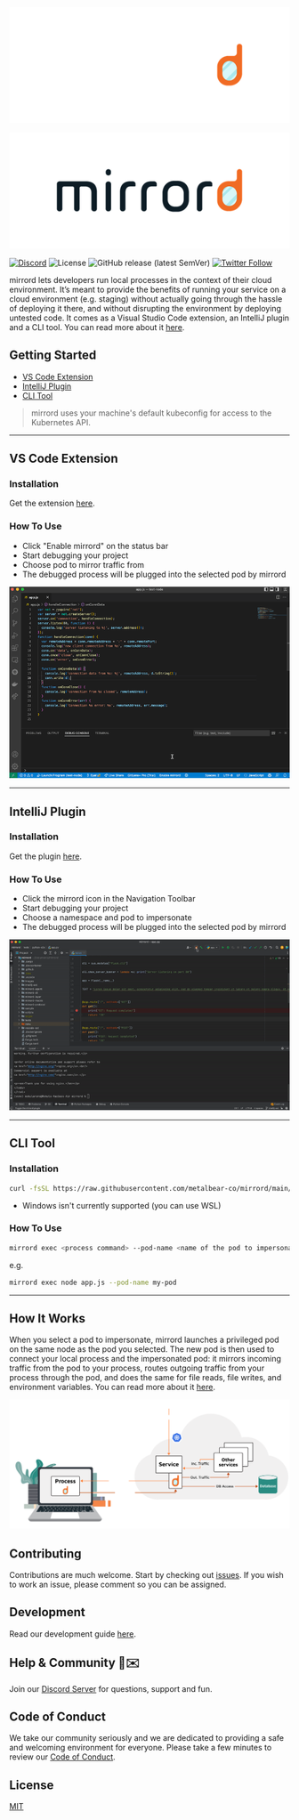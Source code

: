 <div align="center">

![mirrord logo dark](./images/logo_dark.png#gh-dark-mode-only)

</div>

<div align="center">

![mirrord logo light](./images/logo_light.png#gh-light-mode-only)

</div>

[![Discord](https://img.shields.io/discord/933706914808889356)](https://discord.gg/J5YSrStDKD)
![License](https://img.shields.io/badge/license-MIT-green)
![GitHub release (latest SemVer)](https://img.shields.io/github/v/release/metalbear-co/mirrord)
[![Twitter Follow](https://img.shields.io/twitter/follow/metalbearco?style=social)](https://twitter.com/metalbearco)

mirrord lets developers run local processes in the context of their cloud environment. It’s meant to provide the benefits of running your service on a cloud environment (e.g. staging) without actually going through the hassle of deploying it there, and without disrupting the environment by deploying untested code. It comes as a Visual Studio Code extension, an IntelliJ plugin and a CLI tool. You can read more about it [here](https://mirrord.dev/docs/overview/introduction/).

## Getting Started
- [VS Code Extension](#vs-code-extension)
- [IntelliJ Plugin](#intellij-plugin)
- [CLI Tool](#cli-tool)
> mirrord uses your machine's default kubeconfig for access to the Kubernetes API.

---
## VS Code Extension
### Installation
Get the extension [here](https://marketplace.visualstudio.com/items?itemName=MetalBear.mirrord).

### How To Use

* Click "Enable mirrord" on the status bar
* Start debugging your project
* Choose pod to mirror traffic from
* The debugged process will be plugged into the selected pod by mirrord

<p align="center">
  <img src="./images/vscode.gif">
</p>

---
## IntelliJ Plugin
### Installation
Get the plugin [here](https://plugins.jetbrains.com/plugin/19772-mirrord).

### How To Use

* Click the mirrord icon in the Navigation Toolbar
* Start debugging your project
* Choose a namespace and pod to impersonate
* The debugged process will be plugged into the selected pod by mirrord

<p align="center">
  <img src="./images/intellij.gif">
</p>

---
## CLI Tool
### Installation
```sh
curl -fsSL https://raw.githubusercontent.com/metalbear-co/mirrord/main/scripts/install.sh | bash
```

* Windows isn't currently supported (you can use WSL)

### How To Use
```sh
mirrord exec <process command> --pod-name <name of the pod to impersonate>
```
e.g. 

```sh
mirrord exec node app.js --pod-name my-pod
```

---

## How It Works
When you select a pod to impersonate, mirrord launches a privileged pod on the same node as the pod you selected. The new pod is then used to connect your local process and the impersonated pod: it mirrors incoming traffic from the pod to your process, routes outgoing traffic from your process through the pod, and does the same for file reads, file writes, and environment variables. You can read more about it [here](https://mirrord.dev/docs/overview/introduction/).
<p align="center">
  <img src="./images/how_it_works.svg" alt="How It Works"/>
</p>

## Contributing
Contributions are much welcome. Start by checking out [issues](https://github.com/metalbear-co/mirrord/issues).
If you wish to work an issue, please comment so you can be assigned.


## Development
Read our development guide [here](https://mirrord.dev/docs/developer/testing/).


## Help & Community 🎉✉️

Join our [Discord Server](https://discord.gg/J5YSrStDKD) for questions, support and fun.

## Code of Conduct
We take our community seriously and we are dedicated to providing a safe and welcoming environment for everyone.
Please take a few minutes to review our [Code of Conduct](./CODE_OF_CONDUCT.md).

## License
[MIT](./LICENSE)
